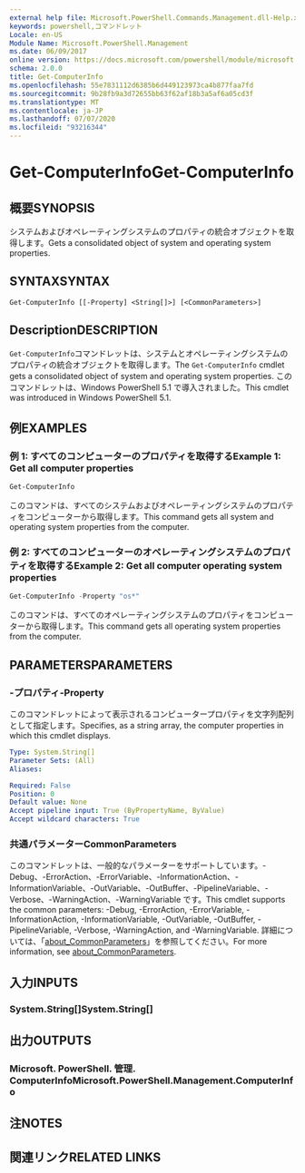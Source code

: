 ```yaml
---
external help file: Microsoft.PowerShell.Commands.Management.dll-Help.xml
keywords: powershell,コマンドレット
Locale: en-US
Module Name: Microsoft.PowerShell.Management
ms.date: 06/09/2017
online version: https://docs.microsoft.com/powershell/module/microsoft.powershell.management/get-computerinfo?view=powershell-6&WT.mc_id=ps-gethelp
schema: 2.0.0
title: Get-ComputerInfo
ms.openlocfilehash: 55e7831112d6385b6d449123973ca4b877faa7fd
ms.sourcegitcommit: 9b28fb9a3d72655bb63f62af18b3a5af6a05cd3f
ms.translationtype: MT
ms.contentlocale: ja-JP
ms.lasthandoff: 07/07/2020
ms.locfileid: "93216344"
---
```

# <span data-ttu-id="773f6-103">Get-ComputerInfo</span><span class="sxs-lookup"><span data-stu-id="773f6-103">Get-ComputerInfo</span></span>

## <span data-ttu-id="773f6-104">概要</span><span class="sxs-lookup"><span data-stu-id="773f6-104">SYNOPSIS</span></span>
<span data-ttu-id="773f6-105">システムおよびオペレーティングシステムのプロパティの統合オブジェクトを取得します。</span><span class="sxs-lookup"><span data-stu-id="773f6-105">Gets a consolidated object of system and operating system properties.</span></span>

## <span data-ttu-id="773f6-106">SYNTAX</span><span class="sxs-lookup"><span data-stu-id="773f6-106">SYNTAX</span></span>

```
Get-ComputerInfo [[-Property] <String[]>] [<CommonParameters>]
```

## <span data-ttu-id="773f6-107">Description</span><span class="sxs-lookup"><span data-stu-id="773f6-107">DESCRIPTION</span></span>

<span data-ttu-id="773f6-108">`Get-ComputerInfo`コマンドレットは、システムとオペレーティングシステムのプロパティの統合オブジェクトを取得します。</span><span class="sxs-lookup"><span data-stu-id="773f6-108">The `Get-ComputerInfo` cmdlet gets a consolidated object of system and operating system properties.</span></span>
<span data-ttu-id="773f6-109">このコマンドレットは、Windows PowerShell 5.1 で導入されました。</span><span class="sxs-lookup"><span data-stu-id="773f6-109">This cmdlet was introduced in Windows PowerShell 5.1.</span></span>

## <span data-ttu-id="773f6-110">例</span><span class="sxs-lookup"><span data-stu-id="773f6-110">EXAMPLES</span></span>

### <span data-ttu-id="773f6-111">例 1: すべてのコンピューターのプロパティを取得する</span><span class="sxs-lookup"><span data-stu-id="773f6-111">Example 1: Get all computer properties</span></span>

```powershell
Get-ComputerInfo
```

<span data-ttu-id="773f6-112">このコマンドは、すべてのシステムおよびオペレーティングシステムのプロパティをコンピューターから取得します。</span><span class="sxs-lookup"><span data-stu-id="773f6-112">This command gets all system and operating system properties from the computer.</span></span>

### <span data-ttu-id="773f6-113">例 2: すべてのコンピューターのオペレーティングシステムのプロパティを取得する</span><span class="sxs-lookup"><span data-stu-id="773f6-113">Example 2: Get all computer operating system properties</span></span>

```powershell
Get-ComputerInfo -Property "os*"
```

<span data-ttu-id="773f6-114">このコマンドは、すべてのオペレーティングシステムのプロパティをコンピューターから取得します。</span><span class="sxs-lookup"><span data-stu-id="773f6-114">This command gets all operating system properties from the computer.</span></span>

## <span data-ttu-id="773f6-115">PARAMETERS</span><span class="sxs-lookup"><span data-stu-id="773f6-115">PARAMETERS</span></span>

### <span data-ttu-id="773f6-116">-プロパティ</span><span class="sxs-lookup"><span data-stu-id="773f6-116">-Property</span></span>

<span data-ttu-id="773f6-117">このコマンドレットによって表示されるコンピュータープロパティを文字列配列として指定します。</span><span class="sxs-lookup"><span data-stu-id="773f6-117">Specifies, as a string array, the computer properties in which this cmdlet displays.</span></span>

```yaml
Type: System.String[]
Parameter Sets: (All)
Aliases:

Required: False
Position: 0
Default value: None
Accept pipeline input: True (ByPropertyName, ByValue)
Accept wildcard characters: True
```

### <span data-ttu-id="773f6-118">共通パラメーター</span><span class="sxs-lookup"><span data-stu-id="773f6-118">CommonParameters</span></span>

<span data-ttu-id="773f6-119">このコマンドレットは、一般的なパラメーターをサポートしています。-Debug、-ErrorAction、-ErrorVariable、-InformationAction、-InformationVariable、-OutVariable、-OutBuffer、-PipelineVariable、-Verbose、-WarningAction、-WarningVariable です。</span><span class="sxs-lookup"><span data-stu-id="773f6-119">This cmdlet supports the common parameters: -Debug, -ErrorAction, -ErrorVariable, -InformationAction, -InformationVariable, -OutVariable, -OutBuffer, -PipelineVariable, -Verbose, -WarningAction, and -WarningVariable.</span></span> <span data-ttu-id="773f6-120">詳細については、「[about_CommonParameters](../Microsoft.PowerShell.Core/About/about_CommonParameters.md)」を参照してください。</span><span class="sxs-lookup"><span data-stu-id="773f6-120">For more information, see [about_CommonParameters](../Microsoft.PowerShell.Core/About/about_CommonParameters.md).</span></span>

## <span data-ttu-id="773f6-121">入力</span><span class="sxs-lookup"><span data-stu-id="773f6-121">INPUTS</span></span>

### <span data-ttu-id="773f6-122">System.String[]</span><span class="sxs-lookup"><span data-stu-id="773f6-122">System.String[]</span></span>

## <span data-ttu-id="773f6-123">出力</span><span class="sxs-lookup"><span data-stu-id="773f6-123">OUTPUTS</span></span>

### <span data-ttu-id="773f6-124">Microsoft. PowerShell. 管理. ComputerInfo</span><span class="sxs-lookup"><span data-stu-id="773f6-124">Microsoft.PowerShell.Management.ComputerInfo</span></span>

## <span data-ttu-id="773f6-125">注</span><span class="sxs-lookup"><span data-stu-id="773f6-125">NOTES</span></span>

## <span data-ttu-id="773f6-126">関連リンク</span><span class="sxs-lookup"><span data-stu-id="773f6-126">RELATED LINKS</span></span>
